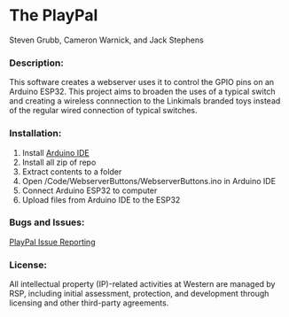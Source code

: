 # The PlayPal
Steven Grubb, Cameron Warnick, and Jack Stephens


### Description:
This software creates a webserver uses it to control the GPIO pins on an Arduino ESP32. This project aims to 
broaden the uses of a typical switch and creating a wireless connnection to the Linkimals branded toys instead 
of the regular wired connection of typical switches.

### Installation:
1. Install [Arduino IDE](https://www.arduino.cc/en/software)
2. Install all zip of repo
3. Extract contents to a folder
4. Open /Code/WebserverButtons/WebserverButtons.ino in Arduino IDE
5. Connect Arduino ESP32 to computer
6. Upload files from Arduino IDE to the ESP32

### Bugs and Issues:
[PlayPal Issue Reporting](https://github.com/Teaching-Accessibility/course-project-497t-button/issues)

### License:
All intellectual property (IP)-related activities at Western are managed by RSP, including initial assessment, 
protection, and development through licensing and other third-party agreements.
